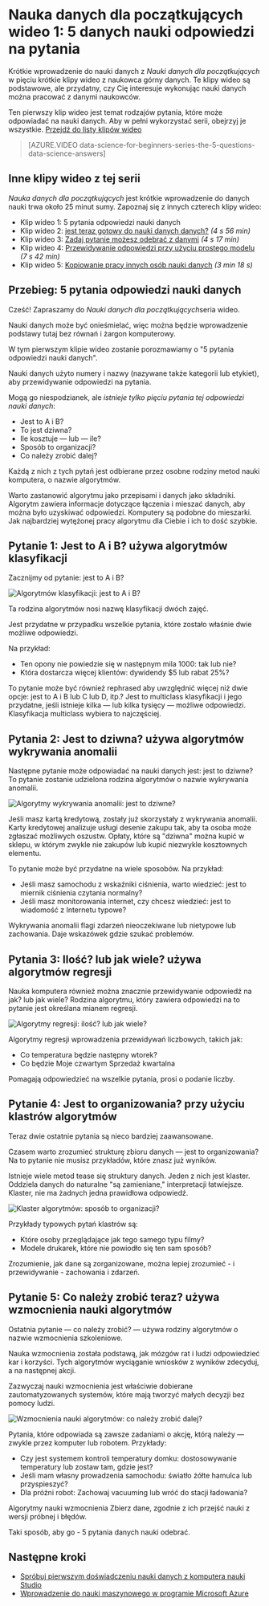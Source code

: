 <properties
   pageTitle="Pytania nauki danych 5 - nauki danych dla początkujących | Microsoft Azure"
   description="Krótkie wprowadzenie do nauki danych z nauki danych dla początkujących pięć krótkie klipy wideo, które zaczynają się od 5 pytania danych nauki odpowiedzi."
   keywords="wykonując nauki danych, początkujących nauki danych, nauki danych dla początkujących, typy pytań, danych nauki pytań i danych naukowych wideo"
   services="machine-learning"
   documentationCenter="na"
   authors="cjgronlund"
   manager="jhubbard"
   editor="cjgronlund"/>

<tags
   ms.service="machine-learning"
   ms.devlang="na"
   ms.topic="article"
   ms.tgt_pltfrm="na"
   ms.workload="na"
   ms.date="10/20/2016"
   ms.author="cgronlun;garye"/>

# <a name="data-science-for-beginners-video-1-the-5-questions-data-science-answers"></a>Nauka danych dla początkujących wideo 1: 5 danych nauki odpowiedzi na pytania

Krótkie wprowadzenie do nauki danych z *Nauki danych dla początkujących* w pięciu krótkie klipy wideo z naukowca górny danych. Te klipy wideo są podstawowe, ale przydatny, czy Cię interesuje wykonując nauki danych można pracować z danymi naukowców.

Ten pierwszy klip wideo jest temat rodzajów pytania, które może odpowiadać na nauki danych. Aby w pełni wykorzystać serii, obejrzyj je wszystkie. [Przejdź do listy klipów wideo](#other-videos-in-this-series)

> [AZURE.VIDEO data-science-for-beginners-series-the-5-questions-data-science-answers]

## <a name="other-videos-in-this-series"></a>Inne klipy wideo z tej serii

*Nauka danych dla początkujących* jest krótkie wprowadzenie do danych nauki trwa około 25 minut sumy. Zapoznaj się z innych czterech klipy wideo:

  * Klip wideo 1: 5 pytania odpowiedzi nauki danych
  * Klip wideo 2: [jest teraz gotowy do nauki danych danych?](machine-learning-data-science-for-beginners-is-your-data-ready-for-data-science.md) *(4 s 56 min)*
  * Klip wideo 3: [Zadaj pytanie możesz odebrać z danymi](machine-learning-data-science-for-beginners-ask-a-question-you-can-answer-with-data.md) *(4 s 17 min)*
  * Klip wideo 4: [Przewidywanie odpowiedzi przy użyciu prostego modelu](machine-learning-data-science-for-beginners-predict-an-answer-with-a-simple-model.md) *(7 s 42 min)*
  * Klip wideo 5: [Kopiowanie pracy innych osób nauki danych](machine-learning-data-science-for-beginners-copy-other-peoples-work-to-do-data-science.md) *(3 min 18 s)*

## <a name="transcript-the-5-questions-data-science-answers"></a>Przebieg: 5 pytania odpowiedzi nauki danych

Cześć! Zapraszamy do *Nauki danych dla początkujących*seria wideo.

Nauki danych może być onieśmielać, więc można będzie wprowadzenie podstawy tutaj bez równań i żargon komputerowy.

W tym pierwszym klipie wideo zostanie porozmawiamy o "5 pytania odpowiedzi nauki danych".

Nauki danych użyto numery i nazwy (nazywane także kategorii lub etykiet), aby przewidywanie odpowiedzi na pytania.

Mogą go niespodzianek, ale *istnieje tylko pięciu pytania tej odpowiedzi nauki danych*:

  * Jest to A i B?
  * To jest dziwna?
  * Ile kosztuje — lub — ile?
  * Sposób to organizacji?
  * Co należy zrobić dalej?

  Każdą z nich z tych pytań jest odbierane przez osobne rodziny metod nauki komputera, o nazwie algorytmów.


Warto zastanowić algorytmu jako przepisami i danych jako składniki. Algorytm zawiera informacje dotyczące łączenia i mieszać danych, aby można było uzyskiwać odpowiedzi. Komputery są podobne do mieszarki. Jak najbardziej wytężonej pracy algorytmu dla Ciebie i ich to dość szybkie.

## <a name="question-1-is-this-a-or-b-uses-classification-algorithms"></a>Pytanie 1: Jest to A i B? używa algorytmów klasyfikacji

Zacznijmy od pytanie: jest to A i B?

![Algorytmów klasyfikacji: jest to A i B?](./media/machine-learning-data-science-for-beginners-the-5-questions-data-science-answers/machine-learning-data-science-classification-algorithms.png)

Ta rodzina algorytmów nosi nazwę klasyfikacji dwóch zajęć.

Jest przydatne w przypadku wszelkie pytania, które zostało właśnie dwie możliwe odpowiedzi.

Na przykład:

  * Ten opony nie powiedzie się w następnym mila 1000: tak lub nie?
  * Która dostarcza więcej klientów: dywidendy $5 lub rabat 25%?

To pytanie może być również rephrased aby uwzględnić więcej niż dwie opcje: jest to A i B lub C lub D, itp.?  Jest to multiclass klasyfikacji i jego przydatne, jeśli istnieje kilka — lub kilka tysięcy — możliwe odpowiedzi. Klasyfikacja multiclass wybiera to najczęściej.

## <a name="question-2-is-this-weird-uses-anomaly-detection-algorithms"></a>Pytania 2: Jest to dziwna? używa algorytmów wykrywania anomalii

Następne pytanie może odpowiadać na nauki danych jest: jest to dziwne? To pytanie zostanie udzielona rodzina algorytmów o nazwie wykrywania anomalii.

![Algorytmy wykrywania anomalii: jest to dziwne?](./media/machine-learning-data-science-for-beginners-the-5-questions-data-science-answers/machine-learning-data-science-anomaly-detection-algorithms.png)


Jeśli masz kartą kredytową, zostały już skorzystały z wykrywania anomalii. Karty kredytowej analizuje usługi desenie zakupu tak, aby ta osoba może zgłaszać możliwych oszustw. Opłaty, które są "dziwna" można kupić w sklepu, w którym zwykle nie zakupów lub kupić niezwykle kosztownych elementu.

To pytanie może być przydatne na wiele sposobów. Na przykład:

  * Jeśli masz samochodu z wskaźniki ciśnienia, warto wiedzieć: jest to miernik ciśnienia czytania normalny?
  * Jeśli masz monitorowania internet, czy chcesz wiedzieć: jest to wiadomość z Internetu typowe?

Wykrywania anomalii flagi zdarzeń nieoczekiwane lub nietypowe lub zachowania. Daje wskazówek gdzie szukać problemów.



## <a name="question-3-how-much-or-how-many-uses-regression-algorithms"></a>Pytania 3: Ilość? lub jak wiele? używa algorytmów regresji

Nauka komputera również można znacznie przewidywanie odpowiedź na jak? lub jak wiele? Rodzina algorytmu, który zawiera odpowiedzi na to pytanie jest określana mianem regresji.

![Algorytmy regresji: ilość? lub jak wiele?](./media/machine-learning-data-science-for-beginners-the-5-questions-data-science-answers/machine-learning-data-science-regression-algorithms.png)


Algorytmy regresji wprowadzenia przewidywań liczbowych, takich jak:

  * Co temperatura będzie następny wtorek?  
  * Co będzie Moje czwartym Sprzedaż kwartalna

Pomagają odpowiedzieć na wszelkie pytania, prosi o podanie liczby.

## <a name="question-4-how-is-this-organized-uses-clustering-algorithms"></a>Pytanie 4: Jest to organizowania? przy użyciu klastrów algorytmów

Teraz dwie ostatnie pytania są nieco bardziej zaawansowane.

Czasem warto zrozumieć strukturę zbioru danych — jest to organizowania? Na to pytanie nie musisz przykładów, które znasz już wyników.

Istnieje wiele metod tease się struktury danych. Jeden z nich jest klaster. Oddziela danych do naturalne "są zamieniane," interpretacji łatwiejsze. Klaster, nie ma żadnych jedna prawidłowa odpowiedź.

![Klaster algorytmów: sposób to organizacji?](./media/machine-learning-data-science-for-beginners-the-5-questions-data-science-answers/machine-learning-data-science-clustering-algorithms.png)

Przykłady typowych pytań klastrów są:

  * Które osoby przeglądające jak tego samego typu filmy?
  * Modele drukarek, które nie powiodło się ten sam sposób?

Zrozumienie, jak dane są zorganizowane, można lepiej zrozumieć - i przewidywanie - zachowania i zdarzeń.  

## <a name="question-5-what-should-i-do-now-uses-reinforcement-learning-algorithms"></a>Pytanie 5: Co należy zrobić teraz? używa wzmocnienia nauki algorytmów

Ostatnia pytanie — co należy zrobić? — używa rodziny algorytmów o nazwie wzmocnienia szkoleniowe.

Nauka wzmocnienia została podstawą, jak mózgów rat i ludzi odpowiedzieć kar i korzyści. Tych algorytmów wyciąganie wniosków z wyników zdecyduj, a na następnej akcji.

Zazwyczaj nauki wzmocnienia jest właściwie dobierane zautomatyzowanych systemów, które mają tworzyć małych decyzji bez pomocy ludzi.

![Wzmocnienia nauki algorytmów: co należy zrobić dalej?](./media/machine-learning-data-science-for-beginners-the-5-questions-data-science-answers/machine-learning-data-science-reinforcement-learning-algorithms.png)

Pytania, które odpowiada są zawsze zadaniami o akcję, którą należy — zwykle przez komputer lub robotem. Przykłady:

  * Czy jest systemem kontroli temperatury domku: dostosowywanie temperatury lub zostaw tam, gdzie jest?  
  * Jeśli mam własny prowadzenia samochodu: światło żółte hamulca lub przyspieszyć?  
  * Dla próżni robot: Zachowaj vacuuming lub wróć do stacji ładowania?

Algorytmy nauki wzmocnienia Zbierz dane, zgodnie z ich przejść nauki z wersji próbnej i błędów.

Taki sposób, aby go - 5 pytania danych nauki odebrać.



## <a name="next-steps"></a>Następne kroki

  * [Spróbuj pierwszym doświadczeniu nauki danych z komputera nauki Studio](machine-learning-create-experiment.md)
  * [Wprowadzenie do nauki maszynowego w programie Microsoft Azure](machine-learning-what-is-machine-learning.md)
